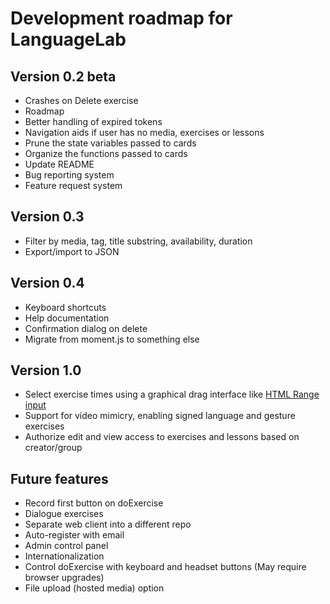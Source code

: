 # Development roadmap for LanguageLab

## Version 0.2 beta

* Crashes on Delete exercise
* Roadmap
* Better handling of expired tokens
* Navigation aids if user has no media, exercises or lessons
* Prune the state variables passed to cards
* Organize the functions passed to cards
* Update README
* Bug reporting system
* Feature request system

## Version 0.3

* Filter by media, tag, title substring, availability, duration
* Export/import to JSON

## Version 0.4

* Keyboard shortcuts
* Help documentation
* Confirmation dialog on delete
* Migrate from moment.js to something else

## Version 1.0

* Select exercise times using a graphical drag interface like
[HTML Range input](https://developer.mozilla.org/en-US/docs/Web/HTML/Element/input/range)
* Support for video mimicry, enabling signed language and gesture exercises
* Authorize edit and view access to exercises and lessons based on creator/group

## Future features

* Record first button on doExercise
* Dialogue exercises
* Separate web client into a different repo
* Auto-register with email
* Admin control panel
* Internationalization
* Control doExercise with keyboard and headset buttons (May require browser
upgrades)
* File upload (hosted media) option
